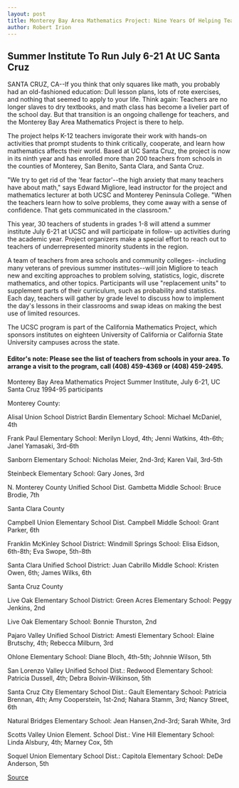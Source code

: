```yaml
---
layout: post
title: Monterey Bay Area Mathematics Project: Nine Years Of Helping Teachers Enliven Their Lessons
author: Robert Irion
---
```


## Summer Institute To Run July 6-21 At UC Santa Cruz

SANTA CRUZ, CA--If you think that only squares like math, you  probably had an old-fashioned education: Dull lesson plans, lots of  rote exercises, and nothing that seemed to apply to your life. Think  again: Teachers are no longer slaves to dry textbooks, and math class  has become a livelier part of the school day. But that transition is an  ongoing challenge for teachers, and the Monterey Bay Area  Mathematics Project is there to help.

The project helps K-12 teachers invigorate their work with  hands-on activities that prompt students to think critically,  cooperate, and learn how mathematics affects their world. Based at  UC Santa Cruz, the project is now in its ninth year and has enrolled  more than 200 teachers from schools in the counties of Monterey,  San Benito, Santa Clara, and Santa Cruz.

"We try to get rid of the 'fear factor'--the high anxiety that  many teachers have about math," says Edward Migliore, lead  instructor for the project and mathematics lecturer at both UCSC  and Monterey Peninsula College. "When the teachers learn how to  solve problems, they come away with a sense of confidence. That  gets communicated in the classroom."

This year, 30 teachers of students in grades 1-8 will attend a  summer institute July 6-21 at UCSC and will participate in follow- up activities during the academic year. Project organizers make a  special effort to reach out to teachers of underrepresented minority  students in the region.

A team of teachers from area schools and community colleges- -including many veterans of previous summer institutes--will join  Migliore to teach new and exciting approaches to problem solving,  statistics, logic, discrete mathematics, and other topics.  Participants will use "replacement units" to supplement parts of  their curriculum, such as probability and statistics. Each day,  teachers will gather by grade level to discuss how to implement the  day's lessons in their classrooms and swap ideas on making the best  use of limited resources.

The UCSC program is part of the California Mathematics  Project, which sponsors institutes on eighteen University of  California or California State University campuses across the state.

#### Editor's note: Please see the list of teachers from schools in your  area. To arrange a visit to the program, call (408) 459-4369 or  (408) 459-2495.

Monterey Bay Area Mathematics Project Summer Institute, July 6-21, UC Santa Cruz 1994-95 participants

Monterey County:

Alisal Union School District Bardin Elementary School: Michael McDaniel, 4th

Frank Paul Elementary School:  Merilyn Lloyd, 4th; Jenni Watkins, 4th-6th; Janel Yamasaki, 3rd-6th

Sanborn Elementary School: Nicholas Meier, 2nd-3rd; Karen Vail, 3rd-5th

Steinbeck Elementary School: Gary Jones, 3rd

N. Monterey County Unified School Dist. Gambetta Middle School:  Bruce Brodie, 7th

Santa Clara County

Campbell Union Elementary School Dist. Campbell Middle School: Grant Parker, 6th

Franklin McKinley School District: Windmill Springs School:  Elisa Eidson, 6th-8th; Eva Swope, 5th-8th

Santa Clara Unified School District: Juan Cabrillo Middle School:  Kristen Owen, 6th; James Wilks, 6th

Santa Cruz County

Live Oak Elementary School District: Green Acres Elementary School: Peggy Jenkins, 2nd

Live Oak Elementary School: Bonnie Thurston, 2nd

Pajaro Valley Unified School District: Amesti Elementary School:  Elaine Brutschy, 4th; Rebecca Milburn, 3rd

Ohlone Elementary School: Diane Bloch, 4th-5th; Johnnie Wilson, 5th

San Lorenzo Valley Unified School Dist.: Redwood Elementary School: Patricia Dussell, 4th; Debra Boivin-Wilkinson, 5th

Santa Cruz City Elementary School Dist.: Gault Elementary School: Patricia Brennan, 4th; Amy Cooperstein, 1st-2nd; Nahara Stamm, 3rd; Nancy Street, 6th

Natural Bridges Elementary School: Jean Hansen,2nd-3rd; Sarah White, 3rd

Scotts Valley Union Element. School Dist.: Vine Hill Elementary School: Linda Alsbury, 4th; Marney Cox, 5th

Soquel Union Elementary School Dist.: Capitola Elementary School:  DeDe Anderson, 5th

[Source](http://www1.ucsc.edu/news_events/press_releases/archive/93-94/06-94/062494-Monterey_Bay_Area_M.html "Permalink to 062494-Monterey_Bay_Area_M")
